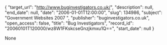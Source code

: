 {
  "target_url": "http://www.buginvestigators.co.uk/", 
  "description": null, 
  "end_date": null, 
  "date": "2006-01-01T12:00:00", 
  "slug": 134986, 
  "subject": "Government Websites 2007 ", 
  "publisher": "buginvestigators.co.uk", 
  "open_access": false, 
  "title": "Bug Investigators", 
  "record_id": "20060101T120000/wz8W1FKskcseGnzjkmxu1Q==", 
  "start_date": null
}

None